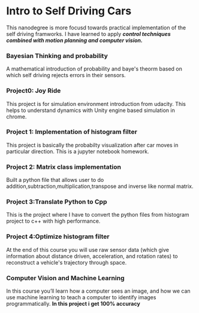 # Intro to Self Driving Cars

This nanodegree is more focusd towards practical implementation of the self driving framworks. I have learned to apply
**_control techniques combined with motion planning and computer vision._**


### Bayesian Thinking and probability
A mathematical introduction of probability and baye's theorm based on which self driving rejects errors in their sensors.

### Project0: Joy Ride
This project is for simulation environment introduction from udacity. This helps to understand dynamics with Unity engine based simulation in chrome.

### Project 1: Implementation of histogram filter
This project is basically the probabilty visualization after car moves in particular direction. This is a jupyter notebook homework.

### Project 2: Matrix class implementation 
Built a python file that allows user to do addition,subtraction,multiplication,transpose and inverse like normal matrix.

### Project 3:Translate Python to Cpp
This is the project where I have to convert the python files from histogram project to c++ with high performance.

### Project 4:Optimize histogram filter

At the end of this course you will use raw sensor data (which give information about distance driven, acceleration, and rotation rates) to reconstruct a vehicle's trajectory through space.

### Computer Vision and Machine Learning
In this course you’ll learn how a computer sees an image, and how we can use machine learning to teach a computer to identify images programmatically. **In this project i get 100% accuracy**

